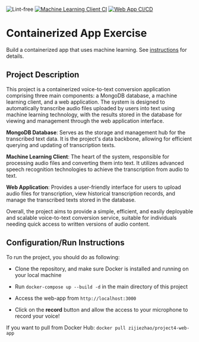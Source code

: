 ![Lint-free](https://github.com/nyu-software-engineering/containerized-app-exercise/actions/workflows/lint.yml/badge.svg)
[![Machine Learning Client CI](https://github.com/software-students-spring2024/4-containerized-app-exercise-team-proj4/actions/workflows/machine_learning_client.yml/badge.svg)](https://github.com/software-students-spring2024/4-containerized-app-exercise-team-proj4/actions/workflows/machine_learning_client.yml)
[![Web App CI/CD](https://github.com/software-students-spring2024/4-containerized-app-exercise-team-proj4/actions/workflows/web_app.yml/badge.svg)](https://github.com/software-students-spring2024/4-containerized-app-exercise-team-proj4/actions/workflows/web_app.yml)


# Containerized App Exercise

Build a containerized app that uses machine learning. See [instructions](./instructions.md) for details.

## Project Description

This project is a containerized voice-to-text conversion application comprising three main components: a MongoDB database, a machine learning client, and a web application. The system is designed to automatically transcribe audio files uploaded by users into text using machine learning technology, with the results stored in the database for viewing and management through the web application interface.

**MongoDB Database**: Serves as the storage and management hub for the transcribed text data. It is the project's data backbone, allowing for efficient querying and updating of transcription texts.

**Machine Learning Client**: The heart of the system, responsible for processing audio files and converting them into text. It utilizes advanced speech recognition technologies to achieve the transcription from audio to text.

**Web Application**: Provides a user-friendly interface for users to upload audio files for transcription, view historical transcription records, and manage the transcribed texts stored in the database.

Overall, the project aims to provide a simple, efficient, and easily deployable and scalable voice-to-text conversion service, suitable for individuals needing quick access to written versions of audio content.

## Configuration/Run Instructions

To run the project, you should do as following:

* Clone the repository, and make sure Docker is installed and running on your local machine

* Run ```docker-compose up --build -d``` in the main directory of this project

* Access the web-app from ```http://localhost:3000```

* Click on the **record** button and allow the access to your microphone to record your voice!

If you want to pull from Docker Hub: ```docker pull zijiezhao/project4-web-app```
